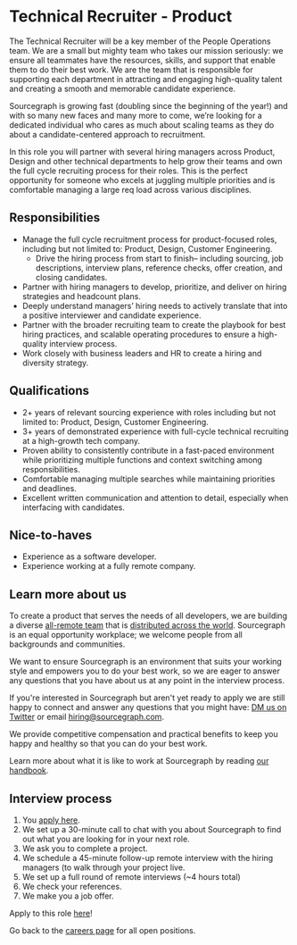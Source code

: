 # Technical Recruiter - Product

The Technical Recruiter will be a key member of the People Operations team. We are a small but mighty team who takes our mission seriously: we ensure all teammates have the resources, skills, and support that enable them to do their best work. We are the team that is responsible for supporting each department in attracting and engaging high-quality talent and creating a smooth and memorable candidate experience.

Sourcegraph is growing fast (doubling since the beginning of the year!) and with so many new faces and many more to come, we’re looking for a dedicated individual who cares as much about scaling teams as they do about a candidate-centered approach to recruitment.

In this role you will partner with several hiring managers across Product, Design and other technical departments to help grow their teams and own the full cycle recruiting process for their roles. This is the perfect opportunity for someone who excels at juggling multiple priorities and is comfortable managing a large req load across various disciplines. 

## Responsibilities

- Manage the full cycle recruitment process for product-focused roles, including but not limited to: Product, Design, Customer Engineering. 
  - Drive the hiring process from start to finish– including sourcing, job descriptions, interview plans, reference checks, offer creation, and closing candidates.
- Partner with hiring managers to develop, prioritize, and deliver on hiring strategies and headcount plans. 
- Deeply understand managers’ hiring needs to actively translate that into a positive interviewer and candidate experience. 
- Partner with the broader recruiting team to create the playbook for best hiring practices, and scalable operating procedures to ensure a high-quality interview process.
- Work closely with business leaders and HR to create a hiring and diversity strategy.

## Qualifications

- 2+ years of relevant sourcing experience with roles including but not limited to: Product, Design, Customer Engineering.
- 3+ years of demonstrated experience with full-cycle technical recruiting at a high-growth tech company.
- Proven ability to consistently contribute in a fast-paced environment while prioritizing multiple functions and context switching among responsibilities.
- Comfortable managing multiple searches while maintaining priorities and deadlines.
- Excellent written communication and attention to detail, especially when interfacing with candidates.  

## Nice-to-haves

- Experience as a software developer.
- Experience working at a fully remote company. 

## Learn more about us

To create a product that serves the needs of all developers, we are building a diverse [all-remote team](https://about.sourcegraph.com/company/remote) that is [distributed across the world](https://about.sourcegraph.com/company/team). Sourcegraph is an equal opportunity workplace; we welcome people from all backgrounds and communities.

We want to ensure Sourcegraph is an environment that suits your working style and empowers you to do your best work, so we are eager to answer any questions that you have about us at any point in the interview process.

If you're interested in Sourcegraph but aren't yet ready to apply we are still happy to connect and answer any questions that you might have: [DM us on Twitter](https://twitter.com/srcgraph) or email hiring@sourcegraph.com.

We provide competitive compensation and practical benefits to keep you happy and healthy so that you can do your best work.

Learn more about what it is like to work at Sourcegraph by reading [our handbook](https://about.sourcegraph.com/handbook/).

## Interview process

1. You [apply here](https://jobs.lever.co/sourcegraph/c1630817-8de1-41e5-b199-00e1664be861/apply).
1. We set up a 30-minute call to chat with you about Sourcegraph to find out what you are looking for in your next role.
1. We ask you to complete a project. 
1. We schedule a 45-minute follow-up remote interview with the hiring managers (to walk through your project live.
1. We set up a full round of remote interviews (~4 hours total)
1. We check your references.
1. We make you a job offer.

Apply to this role [here](https://jobs.lever.co/sourcegraph/c1630817-8de1-41e5-b199-00e1664be861/apply)!

Go back to the [careers page](../../../company/careers.md) for all open positions.
